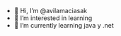 - 👋 Hi, I’m @avilamaciasak
- 👀 I’m interested in learning
- 🌱 I’m currently learning java y .net

<!---
avilamaciasak/avilamaciasak is a ✨ special ✨ repository because its `README.md` (this file) appears on your GitHub profile.
You can click the Preview link to take a look at your changes.
--->
